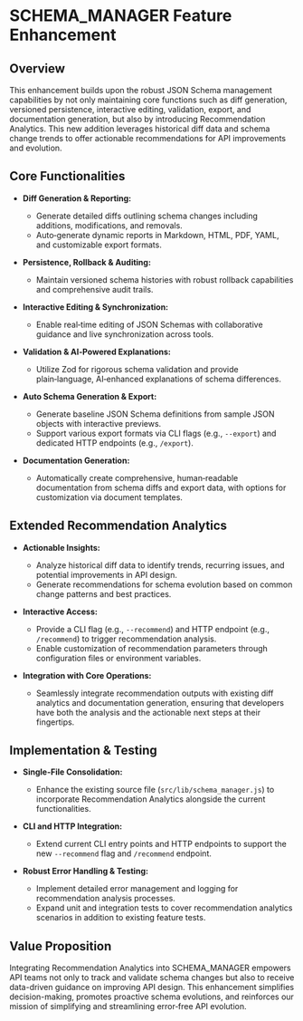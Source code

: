 # SCHEMA_MANAGER Feature Enhancement

## Overview
This enhancement builds upon the robust JSON Schema management capabilities by not only maintaining core functions such as diff generation, versioned persistence, interactive editing, validation, export, and documentation generation, but also by introducing Recommendation Analytics. This new addition leverages historical diff data and schema change trends to offer actionable recommendations for API improvements and evolution.

## Core Functionalities
- **Diff Generation & Reporting:**
  - Generate detailed diffs outlining schema changes including additions, modifications, and removals.
  - Auto‑generate dynamic reports in Markdown, HTML, PDF, YAML, and customizable export formats.

- **Persistence, Rollback & Auditing:**
  - Maintain versioned schema histories with robust rollback capabilities and comprehensive audit trails.

- **Interactive Editing & Synchronization:**
  - Enable real‑time editing of JSON Schemas with collaborative guidance and live synchronization across tools.

- **Validation & AI‑Powered Explanations:**
  - Utilize Zod for rigorous schema validation and provide plain‑language, AI‑enhanced explanations of schema differences.

- **Auto Schema Generation & Export:**
  - Generate baseline JSON Schema definitions from sample JSON objects with interactive previews.
  - Support various export formats via CLI flags (e.g., `--export`) and dedicated HTTP endpoints (e.g., `/export`).

- **Documentation Generation:**
  - Automatically create comprehensive, human‑readable documentation from schema diffs and export data, with options for customization via document templates.

## Extended Recommendation Analytics
- **Actionable Insights:**
  - Analyze historical diff data to identify trends, recurring issues, and potential improvements in API design.
  - Generate recommendations for schema evolution based on common change patterns and best practices.

- **Interactive Access:**
  - Provide a CLI flag (e.g., `--recommend`) and HTTP endpoint (e.g., `/recommend`) to trigger recommendation analysis.
  - Enable customization of recommendation parameters through configuration files or environment variables.

- **Integration with Core Operations:**
  - Seamlessly integrate recommendation outputs with existing diff analytics and documentation generation, ensuring that developers have both the analysis and the actionable next steps at their fingertips.

## Implementation & Testing
- **Single-File Consolidation:**
  - Enhance the existing source file (`src/lib/schema_manager.js`) to incorporate Recommendation Analytics alongside the current functionalities.

- **CLI and HTTP Integration:**
  - Extend current CLI entry points and HTTP endpoints to support the new `--recommend` flag and `/recommend` endpoint.

- **Robust Error Handling & Testing:**
  - Implement detailed error management and logging for recommendation analysis processes.
  - Expand unit and integration tests to cover recommendation analytics scenarios in addition to existing feature tests.

## Value Proposition
Integrating Recommendation Analytics into SCHEMA_MANAGER empowers API teams not only to track and validate schema changes but also to receive data-driven guidance on improving API design. This enhancement simplifies decision-making, promotes proactive schema evolutions, and reinforces our mission of simplifying and streamlining error‑free API evolution.
